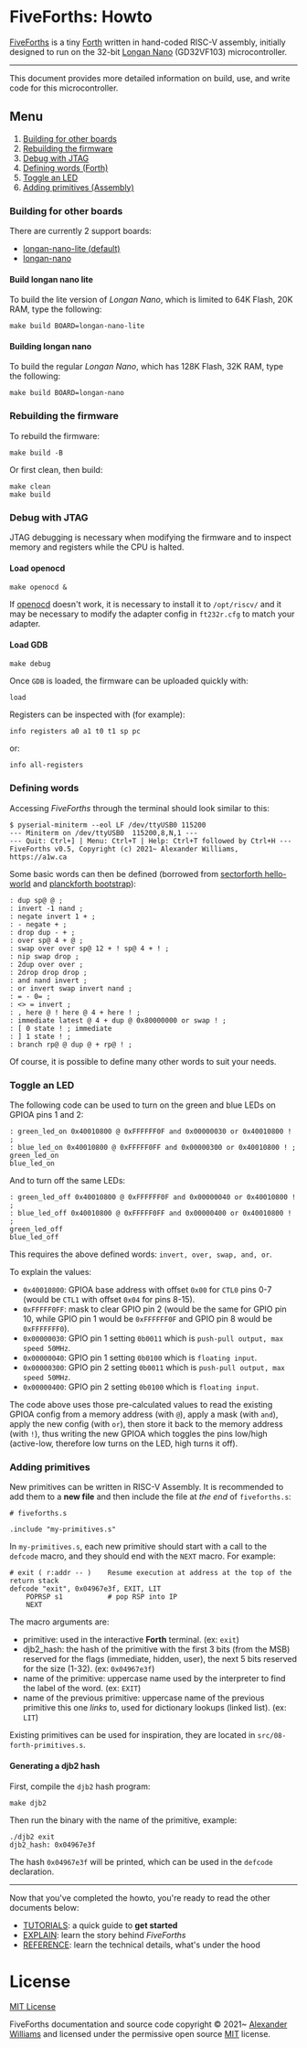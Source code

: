 # FiveForths: Howto

[FiveForths](https://github.com/aw/fiveforths) is a tiny [Forth](https://www.forth.com/starting-forth/) written in hand-coded RISC-V assembly, initially designed to run on the 32-bit [Longan Nano](https://longan.sipeed.com/en/) (GD32VF103) microcontroller.

---

This document provides more detailed information on build, use, and write code for this microcontroller.

## Menu

1. [Building for other boards](#building-for-other-boards)
2. [Rebuilding the firmware](#rebuilding-the-firmware)
3. [Debug with JTAG](#debug-with-jtag)
4. [Defining words (Forth)](#defining-words)
5. [Toggle an LED](#toggle-an-led)
6. [Adding primitives (Assembly)](#adding-primitives)

### Building for other boards

There are currently 2 support boards:

* [longan-nano-lite (default)](#build-longan-nano-lite)
* [longan-nano](#build-longan-nano)

#### Build longan nano lite

To build the lite version of _Longan Nano_, which is limited to 64K Flash, 20K RAM, type the following:

```
make build BOARD=longan-nano-lite
```

#### Building longan nano

To build the regular _Longan Nano_, which has 128K Flash, 32K RAM, type the following:

```
make build BOARD=longan-nano
```

### Rebuilding the firmware

To rebuild the firmware:

```
make build -B
```

Or first clean, then build:

```
make clean
make build
```

### Debug with JTAG

JTAG debugging is necessary when modifying the firmware and to inspect memory and registers while the CPU is halted.

#### Load openocd

```
make openocd &
```

If [openocd](https://openocd.org/pages/getting-openocd.html) doesn't work, it is necessary to install it to `/opt/riscv/` and it may be necessary to modify the adapter config in `ft232r.cfg` to match your adapter.

#### Load GDB

```
make debug
```

Once `GDB` is loaded, the firmware can be uploaded quickly with:

```
load
```

Registers can be inspected with (for example):

```
info registers a0 a1 t0 t1 sp pc
```

or:

```
info all-registers
```

### Defining words

Accessing _FiveForths_ through the terminal should look similar to this:

```
$ pyserial-miniterm --eol LF /dev/ttyUSB0 115200
--- Miniterm on /dev/ttyUSB0  115200,8,N,1 ---
--- Quit: Ctrl+] | Menu: Ctrl+T | Help: Ctrl+T followed by Ctrl+H ---
FiveForths v0.5, Copyright (c) 2021~ Alexander Williams, https://a1w.ca

```

Some basic words can then be defined (borrowed from [sectorforth hello-world](https://github.com/cesarblum/sectorforth/blob/master/examples/01-helloworld.f) and [planckforth bootstrap](https://github.com/nineties/planckforth/blob/main/bootstrap.fs)):

```
: dup sp@ @ ;
: invert -1 nand ;
: negate invert 1 + ;
: - negate + ;
: drop dup - + ;
: over sp@ 4 + @ ;
: swap over over sp@ 12 + ! sp@ 4 + ! ;
: nip swap drop ;
: 2dup over over ;
: 2drop drop drop ;
: and nand invert ;
: or invert swap invert nand ;
: = - 0= ;
: <> = invert ;
: , here @ ! here @ 4 + here ! ;
: immediate latest @ 4 + dup @ 0x80000000 or swap ! ;
: [ 0 state ! ; immediate
: ] 1 state ! ;
: branch rp@ @ dup @ + rp@ ! ;
```

Of course, it is possible to define many other words to suit your needs.

### Toggle an LED

The following code can be used to turn on the green and blue LEDs on GPIOA pins 1 and 2:

```
: green_led_on 0x40010800 @ 0xFFFFFF0F and 0x00000030 or 0x40010800 ! ;
: blue_led_on 0x40010800 @ 0xFFFFF0FF and 0x00000300 or 0x40010800 ! ;
green_led_on
blue_led_on
```

And to turn off the same LEDs:

```
: green_led_off 0x40010800 @ 0xFFFFFF0F and 0x00000040 or 0x40010800 ! ;
: blue_led_off 0x40010800 @ 0xFFFFF0FF and 0x00000400 or 0x40010800 ! ;
green_led_off
blue_led_off
```

This requires the above defined words: `invert, over, swap, and, or`.

To explain the values:

* `0x40010800`: GPIOA base address with offset `0x00` for `CTL0` pins 0-7 (would be `CTL1` with offset `0x04` for pins 8-15).
* `0xFFFFF0FF`: mask to clear GPIO pin 2 (would be the same for GPIO pin 10, while GPIO pin 1 would be `0xFFFFFF0F` and GPIO pin 8 would be `0xFFFFFFF0`).
* `0x00000030`: GPIO pin 1 setting `0b0011` which is `push-pull output, max speed 50MHz`.
* `0x00000040`: GPIO pin 1 setting `0b0100` which is `floating input`.
* `0x00000300`: GPIO pin 2 setting `0b0011` which is `push-pull output, max speed 50MHz`.
* `0x00000400`: GPIO pin 2 setting `0b0100` which is `floating input`.

The code above uses those pre-calculated values to read the existing GPIOA config from a memory address (with `@`), apply a mask (with `and`), apply the new config (with `or`), then store it back to the memory address (with `!`), thus writing the new GPIOA which toggles the pins low/high (active-low, therefore low turns on the LED, high turns it off).

### Adding primitives

New primitives can be written in RISC-V Assembly. It is recommended to add them to a **new file** and then include the file at _the end_ of `fiveforths.s`:

```
# fiveforths.s

.include "my-primitives.s"
```

In `my-primitives.s`, each new primitive should start with a call to the `defcode` macro, and they should end with the `NEXT` macro. For example:

```
# exit ( r:addr -- )    Resume execution at address at the top of the return stack
defcode "exit", 0x04967e3f, EXIT, LIT
    POPRSP s1           # pop RSP into IP
    NEXT
```

The macro arguments are:

* primitive: used in the interactive **Forth** terminal. (ex: `exit`)
* djb2_hash: the hash of the primitive with the first 3 bits (from the MSB) reserved for the flags (immediate, hidden, user), the next 5 bits reserved for the size (1-32). (ex: `0x04967e3f`) 
* name of the primitive: uppercase name used by the interpreter to find the label of the word. (ex: `EXIT`)
* name of the previous primitive: uppercase name of the previous primitive this one _links_ to, used for dictionary lookups (linked list). (ex: `LIT`)

Existing primitives can be used for inspiration, they are located in `src/08-forth-primitives.s`.

#### Generating a djb2 hash

First, compile the `djb2` hash program:

```
make djb2
```

Then run the binary with the name of the primitive, example:

```
./djb2 exit
djb2_hash: 0x04967e3f
```

The hash `0x04967e3f` will be printed, which can be used in the `defcode` declaration.

---

Now that you've completed the howto, you're ready to read the other documents below:

* [TUTORIALS](TUTORIALS.md): a quick guide to **get started**
* [EXPLAIN](EXPLAIN.md): learn the story behind _FiveForths_
* [REFERENCE](REFERENCE.md): learn the technical details, what's under the hood

# License

[MIT License](LICENSE)

FiveForths documentation and source code copyright © 2021~ [Alexander Williams](https://a1w.ca) and licensed under the permissive open source [MIT](https://opensource.org/licenses/MIT) license.
